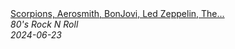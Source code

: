 <!--2024-06-23 13:18:57-->
<div class="yb">
  <a class="nodecor" href="/posts.html?rok/scorpions_aerosmith_bonjovi_led_zeppelin_the_eaglesgreatest_hits_slow_rock_ballads_70s_80s_90s">
    <img class="preview" data-videoid="NV9Wc0bxeVo" src="https://i3.ytimg.com/vi/NV9Wc0bxeVo/hqdefault.jpg" align="middle" alt="">
  </a>
  <div class="inlbl text">
    <a class="nodecor" href="/posts.html?rok/scorpions_aerosmith_bonjovi_led_zeppelin_the_eaglesgreatest_hits_slow_rock_ballads_70s_80s_90s">Scorpions, Aerosmith, BonJovi, Led Zeppelin, The...</a><br>
    <i class="smaller2">80's Rock N Roll</i><br>
    <i class="smaller3">2024-06-23</i>
  </div>
</div>
